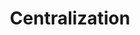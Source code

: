 ---
title: Centralization
longTitle: 'Centralization'
tags:
- gccommon
french:
- "[[Centralisation]]"
relatedTerm:
- "[[Decentralization]]"
---